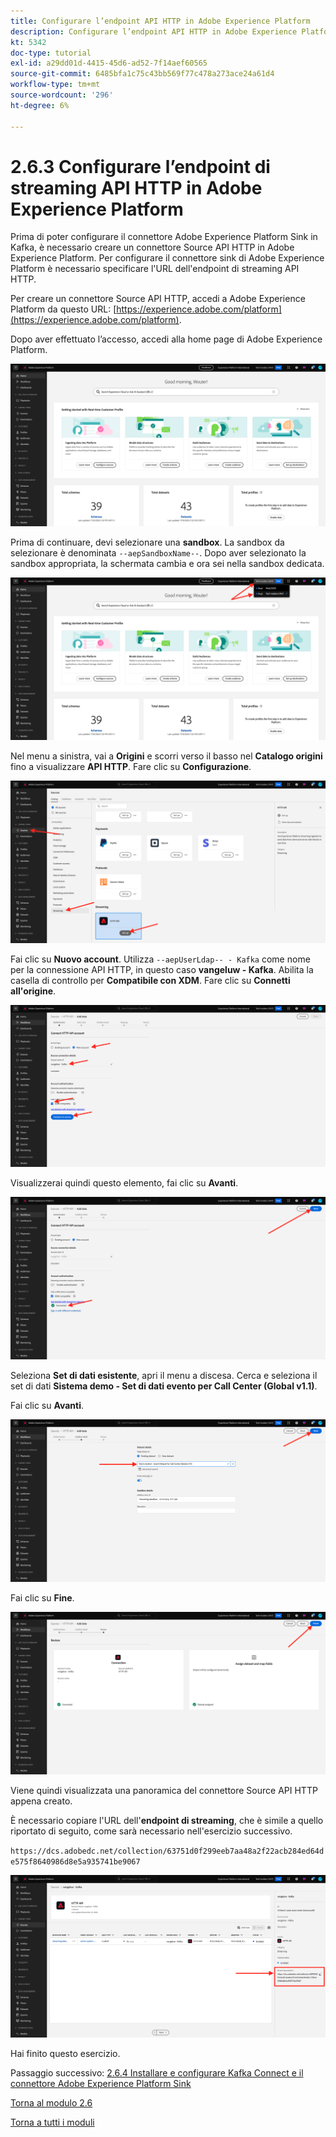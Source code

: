 ```yaml
---
title: Configurare l’endpoint API HTTP in Adobe Experience Platform
description: Configurare l’endpoint API HTTP in Adobe Experience Platform
kt: 5342
doc-type: tutorial
exl-id: a29dd01d-4415-45d6-ad52-7f14aef60565
source-git-commit: 6485bfa1c75c43bb569f77c478a273ace24a61d4
workflow-type: tm+mt
source-wordcount: '296'
ht-degree: 6%

---
```


# 2.6.3 Configurare l’endpoint di streaming API HTTP in Adobe Experience Platform

Prima di poter configurare il connettore Adobe Experience Platform Sink in Kafka, è necessario creare un connettore Source API HTTP in Adobe Experience Platform. Per configurare il connettore sink di Adobe Experience Platform è necessario specificare l&#39;URL dell&#39;endpoint di streaming API HTTP.

Per creare un connettore Source API HTTP, accedi a Adobe Experience Platform da questo URL: [https://experience.adobe.com/platform](https://experience.adobe.com/platform).

Dopo aver effettuato l’accesso, accedi alla home page di Adobe Experience Platform.

![Acquisizione dei dati](./../../../modules/datacollection/module1.2/images/home.png)

Prima di continuare, devi selezionare una **sandbox**. La sandbox da selezionare è denominata ``--aepSandboxName--``. Dopo aver selezionato la sandbox appropriata, la schermata cambia e ora sei nella sandbox dedicata.

![Acquisizione dei dati](./../../../modules/datacollection/module1.2/images/sb1.png)

Nel menu a sinistra, vai a **Origini** e scorri verso il basso nel **Catalogo origini** fino a visualizzare **API HTTP**. Fare clic su **Configurazione**.

![Acquisizione dei dati](./images/kaep1.png)

Fai clic su **Nuovo account**. Utilizza `--aepUserLdap-- - Kafka` come nome per la connessione API HTTP, in questo caso **vangeluw - Kafka**. Abilita la casella di controllo per **Compatibile con XDM**. Fare clic su **Connetti all&#39;origine**.

![Acquisizione dei dati](./images/kaep2.png)

Visualizzerai quindi questo elemento, fai clic su **Avanti**.

![Acquisizione dei dati](./images/kaep3.png)

Seleziona **Set di dati esistente**, apri il menu a discesa. Cerca e seleziona il set di dati **Sistema demo - Set di dati evento per Call Center (Global v1.1)**.

Fai clic su **Avanti**.

![Acquisizione dei dati](./images/kaep4.png)

Fai clic su **Fine**.

![Acquisizione dei dati](./images/kaep8.png)

Viene quindi visualizzata una panoramica del connettore Source API HTTP appena creato.

È necessario copiare l&#39;URL dell&#39;**endpoint di streaming**, che è simile a quello riportato di seguito, come sarà necessario nell&#39;esercizio successivo.

`https://dcs.adobedc.net/collection/63751d0f299eeb7aa48a2f22acb284ed64de575f8640986d8e5a935741be9067`

![Acquisizione dei dati](./images/kaep9.png)

Hai finito questo esercizio.

Passaggio successivo: [2.6.4 Installare e configurare Kafka Connect e il connettore Adobe Experience Platform Sink](./ex4.md)

[Torna al modulo 2.6](./aep-apache-kafka.md)

[Torna a tutti i moduli](../../../overview.md)
